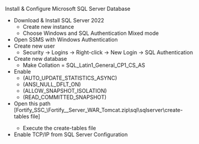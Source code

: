 

Install & Configure Microsoft SQL Server Database
+ Download & Install SQL Server 2022
  + Create new instance
  + Choose Windows and SQL Authentication Mixed mode
+ Open SSMS with Windows Authentication
+ Create new user
  + Security -> Logins -> Right-click -> New Login -> SQL Authentication
+ Create new database
  + Make Collation = SQL_Latin1_General_CP1_CS_AS
+ Enable
  + (AUTO_UPDATE_STATISTICS_ASYNC)
  + (ANSI_NULL_DFLT_ON)
  + (ALLOW_SNAPSHOT_ISOLATION)
  + (READ_COMMITTED_SNAPSHOT)
+ Open this path [Fortify_SSC_<version>\Fortify_<version>_Server_WAR_Tomcat.zip\sql\sqlserver\create-tables file]
  + Execute the create-tables file
+ Enable TCP/IP from SQL Server Configuration
